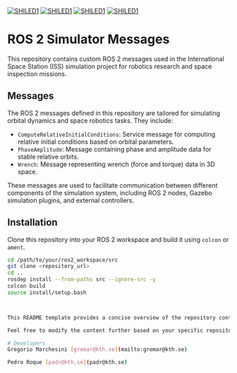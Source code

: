[![SHILED1](https://img.shields.io/badge/SPACE-Robotics-orange.svg)](link_to_your_project) [![SHILED1](https://img.shields.io/badge/KTH-DHSG-green.svg)](link_to_your_project) [![SHILED1](https://img.shields.io/badge/ROS-Humble-blue.svg)](link_to_your_project) [![SHILED1](https://img.shields.io/badge/GAZEBO-Classic_v11-blue.svg)](link_to_your_project)

# ROS 2 Simulator Messages

This repository contains custom ROS 2 messages used in the International Space Station (ISS) simulation project for robotics research and space inspection missions.

## Messages

The ROS 2 messages defined in this repository are tailored for simulating orbital dynamics and space robotics tasks. They include:

- `ComputeRelativeInitialConditions`: Service message for computing relative initial conditions based on orbital parameters.
- `PhaseAmplitude`: Message containing phase and amplitude data for stable relative orbits.
- `Wrench`: Message representing wrench (force and torque) data in 3D space.

These messages are used to facilitate communication between different components of the simulation system, including ROS 2 nodes, Gazebo simulation plugins, and external controllers.

## Installation

Clone this repository into your ROS 2 workspace and build it using `colcon` or `ament`.

```bash
cd /path/to/your/ros2_workspace/src
git clone <repository_url>
cd ..
rosdep install --from-paths src --ignore-src -y
colcon build
source install/setup.bash



This README template provides a concise overview of the repository content, focusing on the custom ROS 2 messages used in the ISS simulation project. It includes sections for describing the purpose of the repository, the specific ROS 2 message types, installation instructions, usage guidelines, and developer contact information.

Feel free to modify the content further based on your specific repository and project requirements. This template aims to provide a clear and informative README for users and contributors to understand the purpose and usage of the ROS messages within your ROS 2 simulator project.

# Developers
Gregorio Marchesini [gremar@kth.se](mailto:gremar@kth.se)

Pedro Roque [padr@kth.se](padr@kth.se)

